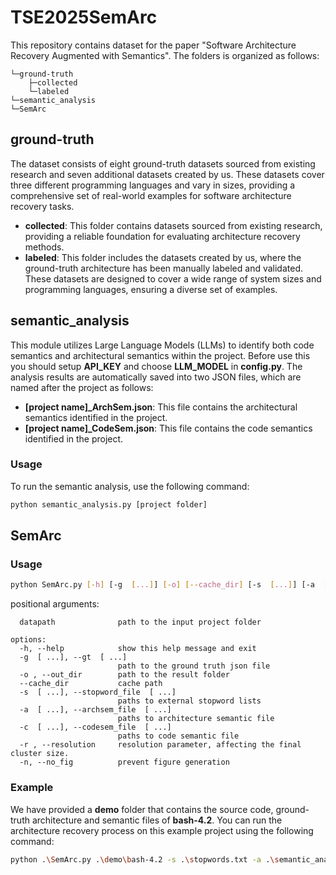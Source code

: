 # TSE2025SemArc
This repository contains dataset for the paper "Software Architecture Recovery Augmented with Semantics".
The folders is organized as follows:
````
└─ground-truth
    ├─collected
    └─labeled
└─semantic_analysis
└─SemArc
````
## ground-truth
The dataset consists of eight ground-truth datasets sourced from existing research and seven additional datasets created by us. These datasets cover three different programming languages and vary in sizes, providing a comprehensive set of real-world examples for software architecture recovery tasks.
- **collected**: This folder contains datasets sourced from existing research, providing a reliable foundation for evaluating architecture recovery methods.
- **labeled**: This folder includes the datasets created by us, where the ground-truth architecture has been manually labeled and validated. These datasets are designed to cover a wide range of system sizes and programming languages, ensuring a diverse set of examples.

## semantic_analysis
This module utilizes Large Language Models (LLMs) to identify both code semantics and architectural semantics within the project. Before use this you should setup **API_KEY** and choose **LLM_MODEL** in **config.py**. The analysis results are automatically saved into two JSON files, which are named after the project as follows:

- **[project name]_ArchSem.json**: This file contains the architectural semantics identified in the project.
- **[project name]_CodeSem.json**: This file contains the code semantics identified in the project.

### Usage
To run the semantic analysis, use the following command:

```bash
python semantic_analysis.py [project folder]
```

## SemArc
### Usage
```bash
python SemArc.py [-h] [-g  [...]] [-o] [--cache_dir] [-s  [...]] [-a  [...]] [-c  [...]] [-r] [-n] datapath [datapath ...]
```
positional arguments:
````
  datapath              path to the input project folder

options:
  -h, --help            show this help message and exit
  -g  [ ...], --gt  [ ...]
                        path to the ground truth json file
  -o , --out_dir        path to the result folder
  --cache_dir           cache path
  -s  [ ...], --stopword_file  [ ...]
                        paths to external stopword lists
  -a  [ ...], --archsem_file  [ ...]
                        paths to architecture semantic file
  -c  [ ...], --codesem_file  [ ...]
                        paths to code semantic file
  -r , --resolution     resolution parameter, affecting the final cluster size.
  -n, --no_fig          prevent figure generation
````
### Example

We have provided a **demo** folder that contains the source code, ground-truth architecture and semantic files of **bash-4.2**. You can run the architecture recovery process on this example project using the following command:

```bash
python .\SemArc.py .\demo\bash-4.2 -s .\stopwords.txt -a .\semantic_analysis\bash-4.2_ArchSem.json -c .\semantic_analysis\bash-4.2_CodeSem.json -g .\demo\bash-4.2-GT.json
```

